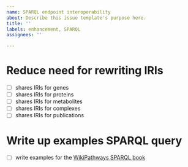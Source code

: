 ```yaml
---
name: SPARQL endpoint interoperability
about: Describe this issue template's purpose here.
title: ''
labels: enhancement, SPARQL
assignees: ''

---
```


# Reduce need for rewriting IRIs

 - [ ] shares IRIs for genes
 - [ ] shares IRIs for proteins
 - [ ] shares IRIs for metabolites
 - [ ] shares IRIs for complexes
 - [ ] shares IRIs for publications

# Write up examples SPARQL query

- [ ] write examples for the [WikiPathways SPARQL book](https://wikipathways.github.io/WikiPathways-SPARQL-book/)
